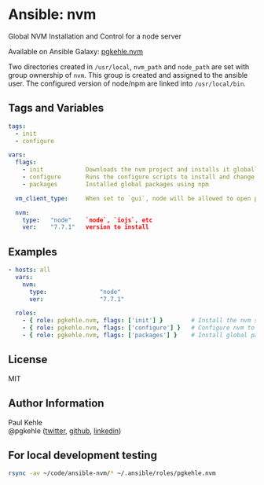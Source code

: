 # Ansible: nvm

Global NVM Installation and Control for a node server

Available on Ansible Galaxy: [pgkehle.nvm](https://galaxy.ansible.com/pgkehle/nvm)

Two directories created in `/usr/local`, `nvm_path` and `node_path` are set with group ownership of `nvm`.  This group is created and 
assigned to the ansible user. 
The configured version of node/npm are linked into `/usr/local/bin`.

## Tags and Variables

```YAML
tags:
  - init
  - configure

vars: 
  flags:
    - init            Downloads the nvm project and installs it globally
    - configure       Runs the configure scripts to install and change the default type
    - packages        Installed global packages using npm

  vm_client_type:     When set to `gui`, node will be allowed to open ports as non-root

  nvm:
    type:   "node"    `node`, `iojs`, etc
    ver:    "7.7.1"   version to install
```

## Examples

```YAML
- hosts: all  
  vars:
    nvm:
      type:               "node"
      ver:                "7.7.1"

  roles:
    - { role: pgkehle.nvm, flags: ['init'] }        # Install the nvm script to the server
    - { role: pgkehle.nvm, flags: ['configure'] }   # Configure nvm to use the version/type in the nvm variable 
    - { role: pgkehle.nvm, flags: ['packages'] }    # Install global packages 
```

## License

MIT

## Author Information

Paul Kehle  
@pgkehle ([twitter](https://twitter.com/pgkehle), [github](https://github.com/pgkehle), [linkedin](https://www.linkedin.com/in/pgkehle))

## For local development testing

```bash
rsync -av ~/code/ansible-nvm/* ~/.ansible/roles/pgkehle.nvm
```

